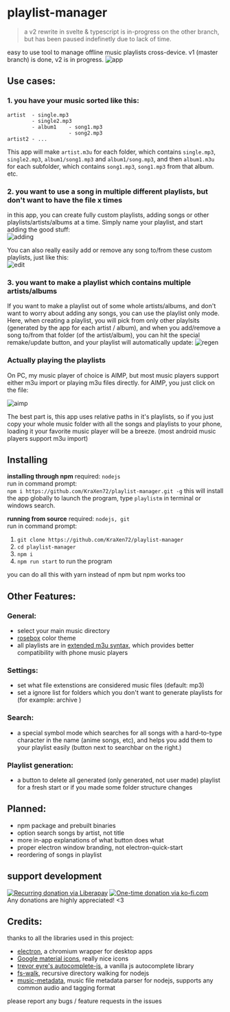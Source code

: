 # playlist-manager
> a v2 rewrite in svelte & typescript is in-progress on the other branch, but has been paused indefinetly due to lack of time.

easy to use tool to manage offline music playlists cross-device. v1 (master branch) is done, v2 is in progress.
![app](https://cdn.discordapp.com/attachments/572445509235507252/840270887272841226/Capture_2021_m05.d07_1856.png)

## Use cases:
### 1. you have your music sorted like this:
```
artist  - single.mp3
        - single2.mp3
        - album1    - song1.mp3
                    - song2.mp3
artist2 - ...
```
This app will make ``artist.m3u`` for each folder, which contains ``single.mp3``, ``single2.mp3``, ``album1/song1.mp3`` and ``album1/song.mp3``, and then ``album1.m3u`` for each subfolder, which contains ``song1.mp3``, ``song1.mp3`` from that album. etc.

### 2. you want to use a song in multiple different playlists, but don't want to have the file x times
in this app, you can create fully custom playlists, adding songs or other playlists/artists/albums at a time. Simply name your playlist, and start adding the good stuff:  
![adding](https://cdn.discordapp.com/attachments/572445509235507252/840273196779175997/Capture_2021_m05.d07_1905.gif)
   
You can also really easily add or remove any song to/from these custom playlists, just like this:  
![edit](https://cdn.discordapp.com/attachments/572445509235507252/840274142091542568/Capture_2021_m05.d07_1908.gif)
  
### 3. you want to make a playlist which contains multiple artists/albums
If you want to make a playlist out of some whole artists/albums, and don't want to worry about adding any songs, you can use the playlist only mode. Here, when creating a playlist, you will pick from only other playlsits (generated by the app for each artist / album), and when you add/remove a song to/from that folder (of the artist/album), you can hit the special remake/update button, and your playlist will automatically update:
![regen](https://cdn.discordapp.com/attachments/572445509235507252/840277103575433268/Capture_2021_m05.d07_1919.gif)

### Actually playing the playlists
On PC, my music player of choice is AIMP, but most music players support either m3u import or playing m3u files directly. for AIMP, you just click on the file:

![aimp](https://cdn.discordapp.com/attachments/572445509235507252/840275139974397962/Capture_2021_m05.d07_1912.gif)

The best part is, this app uses relative paths in it's playlists, so if you just copy your whole music folder with all the songs and playlists to your phone, loading it your favorite music player will be a breeze. (most android music players support m3u import)

## Installing

**installing through npm**
required: ``nodejs``  
run in command prompt:  
``npm i https://github.com/KraXen72/playlist-manager.git -g`` this will install the app globally 
to launch the program, type ``playlistm`` in terminal or windows search.

**running from source**
required: ``nodejs, git``  
run in command prompt:  
1. ``git clone https://github.com/KraXen72/playlist-manager``
2. ``cd playlist-manager``
3. ``npm i``
4. ``npm run start`` to run the program
  
you can do all this with yarn instead of npm but npm works too

## Other Features:
### General:
- select your main music directory
- [rosebox](https://github.com/KraXen72/rosebox) color theme
- all playlists are in [extended m3u syntax](https://www.wikiwand.com/en/M3U#/Extended_M3U), which provides better compatibility with phone music players
### Settings:
- set what file extenstions are considered music files (default: mp3)
- set a ignore list for folders which you don't want to generate playlists for (for example: archive )
### Search:
- a special symbol mode which searches for all songs with a hard-to-type character in the name (anime songs, etc), and helps you add them to your playlist easily (button next to searchbar on the right.)
### Playlist generation:
- a button to delete all generated (only generated, not user made) playlist for a fresh start or if you made some folder structure changes

## Planned:
- npm package and prebuilt binaries
- option search songs by artist, not title
- more in-app explanations of what button does what
- proper electron window branding, not electron-quick-start
- reordering of songs in playlist

## support development
[![Recurring donation via Liberapay](https://liberapay.com/assets/widgets/donate.svg)](https://liberapay.com/KraXen72)
[![One-time donation via ko-fi.com](https://ko-fi.com/img/githubbutton_sm.svg)](https://ko-fi.com/kraxen72)  
Any donations are highly appreciated! <3

## Credits:
thanks to all the libraries used in this project:
- [electron](https://www.npmjs.com/package/electron), a chromium wrapper for desktop apps
- [Google material icons](https://www.npmjs.com/package/@material-icons/font), really nice icons
- [trevor eyre's autocomplete-js](https://www.npmjs.com/package/@trevoreyre/autocomplete-js), a vanilla js autocomplete library
- [fs-walk](https://www.npmjs.com/package/fs-walk), recursive directory walking for nodejs
- [music-metadata](https://www.npmjs.com/package/music-metadata), music file metadata parser for nodejs, supports any common audio and tagging format

please report any bugs / feature requests in the issues
